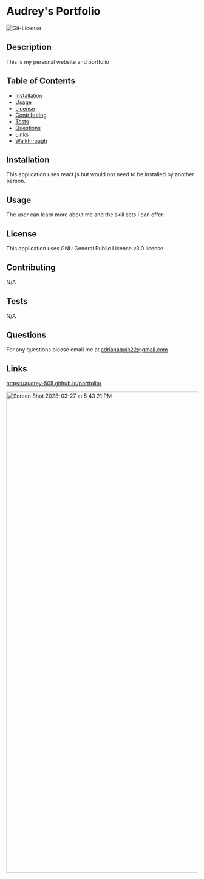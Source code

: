 # Audrey's Portfolio

<img alt= "Git-License" src="https://img.shields.io/badge/license-GNU General Public License v3.0-green">


## Description 

This is my personal website and portfolio


## Table of Contents
* [Installation](#installation)
* [Usage](#usage)
* [License](#license)
* [Contributing](#contributing)
* [Tests](#tests)
* [Questions](#questions)
* [Links](#links)
* [Walkthrough](#walkthrough)

## Installation 

This application uses react.js but would not need to be installed by another person.

## Usage 

The user can learn more about me and the skill sets I can offer.

## License 

This application uses GNU General Public License v3.0 license

## Contributing 

N/A 

## Tests

N/A

## Questions

For any questions please email me at adrianaquin22@gmail.com

## Links 

https://audrey-505.github.io/portfolio/

<img width="1266" alt="Screen Shot 2023-03-27 at 5 43 21 PM" src="https://user-images.githubusercontent.com/77470771/228079910-18364325-28df-441c-8bab-93253ee921ba.png">

